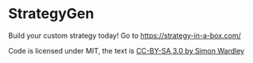 # StrategyGen

Build your custom strategy today! Go to https://strategy-in-a-box.com/

Code is licensed under MIT, the text is [CC-BY-SA 3.0 by Simon Wardley](https://blog.gardeviance.org/2014/07/a-quick-route-to-building-strategy.html)

